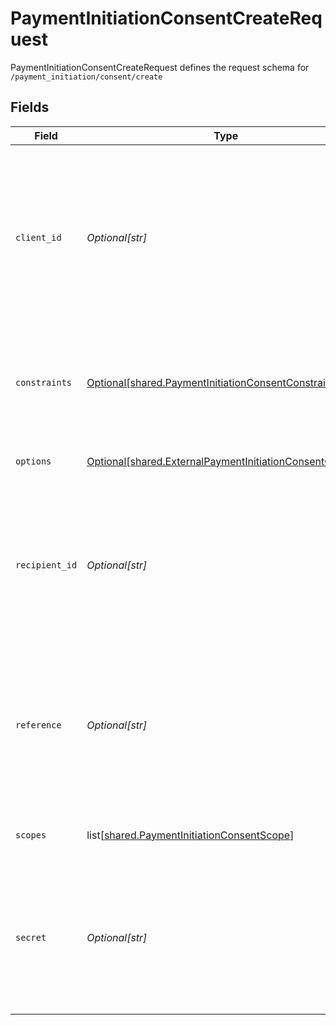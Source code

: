 # PaymentInitiationConsentCreateRequest

PaymentInitiationConsentCreateRequest defines the request schema for `/payment_initiation/consent/create`


## Fields

| Field                                                                                                                                            | Type                                                                                                                                             | Required                                                                                                                                         | Description                                                                                                                                      |
| ------------------------------------------------------------------------------------------------------------------------------------------------ | ------------------------------------------------------------------------------------------------------------------------------------------------ | ------------------------------------------------------------------------------------------------------------------------------------------------ | ------------------------------------------------------------------------------------------------------------------------------------------------ |
| `client_id`                                                                                                                                      | *Optional[str]*                                                                                                                                  | :heavy_minus_sign:                                                                                                                               | Your Plaid API `client_id`. The `client_id` is required and may be provided either in the `PLAID-CLIENT-ID` header or as part of a request body. |
| `constraints`                                                                                                                                    | [Optional[shared.PaymentInitiationConsentConstraints]](undefined/models/shared/paymentinitiationconsentconstraints.md)                           | :heavy_check_mark:                                                                                                                               | Limitations that will be applied to payments initiated using the payment consent.                                                                |
| `options`                                                                                                                                        | [Optional[shared.ExternalPaymentInitiationConsentOptions]](undefined/models/shared/externalpaymentinitiationconsentoptions.md)                   | :heavy_minus_sign:                                                                                                                               | Additional payment consent options                                                                                                               |
| `recipient_id`                                                                                                                                   | *Optional[str]*                                                                                                                                  | :heavy_check_mark:                                                                                                                               | The ID of the recipient the payment consent is for. The created consent can be used to transfer funds to this recipient only.                    |
| `reference`                                                                                                                                      | *Optional[str]*                                                                                                                                  | :heavy_check_mark:                                                                                                                               | A reference for the payment consent. This must be an alphanumeric string with at most 18 characters and must not contain any special characters. |
| `scopes`                                                                                                                                         | list[[shared.PaymentInitiationConsentScope](undefined/models/shared/paymentinitiationconsentscope.md)]                                           | :heavy_check_mark:                                                                                                                               | An array of payment consent scopes.                                                                                                              |
| `secret`                                                                                                                                         | *Optional[str]*                                                                                                                                  | :heavy_minus_sign:                                                                                                                               | Your Plaid API `secret`. The `secret` is required and may be provided either in the `PLAID-SECRET` header or as part of a request body.          |